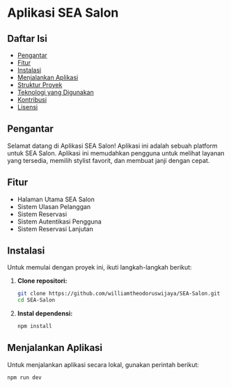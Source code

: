 # Aplikasi SEA Salon

## Daftar Isi
- [Pengantar](#pengantar)
- [Fitur](#fitur)
- [Instalasi](#instalasi)
- [Menjalankan Aplikasi](#menjalankan-aplikasi)
- [Struktur Proyek](#struktur-proyek)
- [Teknologi yang Digunakan](#teknologi-yang-digunakan)
- [Kontribusi](#kontribusi)
- [Lisensi](#lisensi)

## Pengantar
Selamat datang di Aplikasi SEA Salon! Aplikasi ini adalah sebuah platform untuk SEA Salon. Aplikasi ini memudahkan pengguna untuk melihat layanan yang tersedia, memilih stylist favorit, dan membuat janji dengan cepat.

## Fitur
- Halaman Utama SEA Salon
- Sistem Ulasan Pelanggan
- Sistem Reservasi
- Sistem Autentikasi Pengguna
- Sistem Reservasi Lanjutan

## Instalasi
Untuk memulai dengan proyek ini, ikuti langkah-langkah berikut:

1. **Clone repositori:**
    ```bash
    git clone https://github.com/williamtheodoruswijaya/SEA-Salon.git
    cd SEA-Salon
    ```

2. **Instal dependensi:**
    ```bash
    npm install
    ```

## Menjalankan Aplikasi
Untuk menjalankan aplikasi secara lokal, gunakan perintah berikut:

```bash
npm run dev
```
